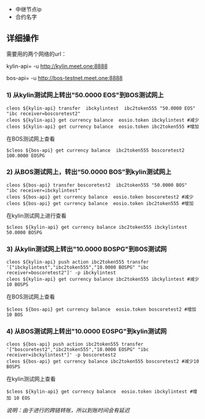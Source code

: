 ## 
- 中继节点ip
- 合约名字



## 详细操作

需要用的两个网络的url：

kylin-api= -u http://kylin.meet.one:8888

bos-api= -u http://bos-testnet.meet.one:8888

### 1) 从kylin测试网上转出"50.0000 EOS"到BOS测试网上
````
cleos ${kylin-api} transfer  ibckylintest  ibc2token555 "50.0000 EOS" "ibc receiver=boscoretest2" 
cleos ${kylin-api} get currency balance  eosio.token ibckylintest #减少
cleos ${kylin-api} get currency balance  eosio.token ibc2token555 #增加 
````
在BOS测试网上查看
```
$cleos ${bos-api} get currency balance  ibc2token555 boscoretest2
100.0000 EOSPG
```

### 2) 从BOS测试网上，转出“50.0000 BOS”到kylin测试网上
```
cleos ${bos-api} transfer boscoretest2  ibc2token555 "50.0000 BOS" "ibc receiver=ibckylintest" 
cleos ${bos-api} get currency balance  eosio.token boscoretest2 #减少
cleos ${bos-api} get currency balance  eosio.token ibc2token555 #增加 
```
在kylin测试网上进行查看
```
$cleos ${kylin-api} get currency balance ibc2token555 ibckylintest
50.0000 BOSPG
```

### 3) 从kylin测试网上转出"10.0000 BOSPG"到BOS测试网
````
cleos ${kylin-api} push action ibc2token555 transfer '["ibckylintest","ibc2token555","10.0000 BOSPG" "ibc receiver=boscoretest2"]' -p ibckylintest   
cleos ${kylin-api} get currency balance ibc2token555 ibckylintest #减少10 BOSPS
````
在BOS测试网上查看
```
$cleos ${bos-api} get currency balance  eosio.token boscoretest2 #增加 10 BOS
```

### 4) 从BOS测试网上转出"10.0000 EOSPG"到kylin测试网
````
cleos ${bos-api} push action ibc2token555 transfer '["boscoretest2","ibc2token555","10.0000 EOSPG" "ibc receiver=ibckylintest"]' -p boscoretest2   
cleos ${bos-api} get currency balance ibc2token555 boscoretest2 #减少10 BOSPS
````
在kylin测试网上查看
```
$cleos ${kylin-api} get currency balance  eosio.token ibckylintest #增加 10 EOS
```

*说明：由于进行的跨链转账，所以到账时间会有延迟*

